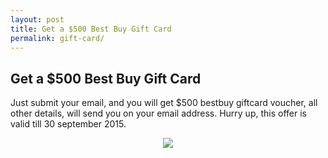 ```yaml
---
layout: post
title: Get a $500 Best Buy Gift Card
permalink: gift-card/
---
```


<div class="jumbotron">
  <h2>Get a $500 Best Buy Gift Card</h2>
  <p> Just submit your email, and you will get $500 bestbuy giftcard voucher, all other details, will send you on your email address. Hurry up, this offer is valid till 30 september 2015. </p> 
  <center>
  <a href='http://trkur2.com/204173/18569?&i=194891'><img src='http://4.bp.blogspot.com/-YENQzqqLBvU/VgE4l_pUaII/AAAAAAAACiE/zet008tp5r4/s1600/194891-300x75.gif' /></a>
   </center>
</div>
